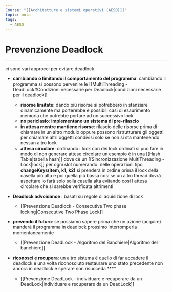```yaml
---
Course: "[[Architetture e sistemi operativi (AESO)]]"
topic: nota
tags:
  - AESO
---
```


# Prevenzione Deadlock
---
ci sono vari approcci per evitare deadlock.

- **cambiando o limitando il comportamento del programma**: cambiando il programma si possono pervenire le [[MultiThreading - DeadLock#Condizioni necessarie per Deadlock|condizioni necessarie per il deadlock]]
    - **risorse limitate**: dando più risorse si potrebbero in stanziare dinamicamente ma porterebbe e possibili casi di esaurimento memoria che potrebbe portare ad un successivo lock
    - **no periclasio**: **implementano un sistema di pre-rilascio**
    - **in attesa mentre mantiene risorse**: rilascio delle risorse prima di chiamare in un altro modulo oppure possono ristrutturare gli oggetti per chiamare altri oggetti condivisi solo se non si sta mantenendo nessun altro lock
    - **attesa circolare**: ordinando i lock con dei lock ordinati si puo fare in modo di non generare attese circolare un esempio è in una [[Hash Table|tabella hash]] dove cè un [[Sincronizzazione MultiThreading - Lock|lock]] per ogni slot numerando. nelle operazioni tipo  **changeKeys(item, k1, k2)** si prenderà in ordine prima il lock della casella più alta e poi quella più bassa cosi se un altro thread dovrà aspettare lo farà solo solla casella alta evitando cosi l attesa circolare che si sarebbe verificata altrimenti

- __Deadlock advoidance__ : basati su regole di aquisizione di lock
	- [[Prevenzione Deadlock - Consecutive Two phase locking|Consecutive Two Phase Lock]]
- **prevendo il futuro**: se possiamo sapere prima che un azione (acquire) manderà il programma in deadlock prossimo interromperla momentaneamente
	- [[Prevenzione DeadLock - Algoritmo del Banchiere|Algoritmo del banchiere]]
- **riconosci e recupera**: un altro sistema è quello di far accadere il deadlock e una volta riconosciuto restaurare uno stato precedente non ancora in deadlock e sperare non risucceda ****
	- [[Prevenzione DeadLock - individuare e recuperare da un DeadLock|individuare e recuperare da un DeadLock]]

